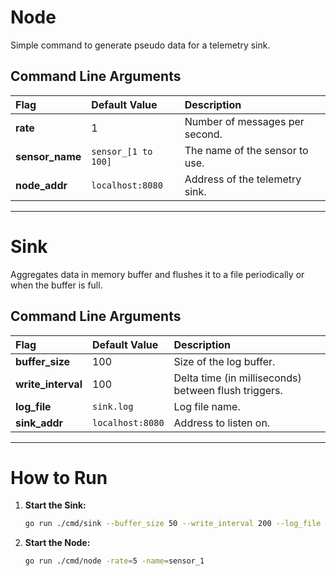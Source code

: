
# Node

Simple command to generate pseudo data for a telemetry sink.

## Command Line Arguments

| Flag | Default Value | Description |
| :--- | :------------ | :---------- |
| **rate** | $1$ | Number of messages per second. |
| **sensor\_name** | `sensor_[1 to 100]` | The name of the sensor to use. |
| **node\_addr** | `localhost:8080` | Address of the telemetry sink. |

-----

# Sink

Aggregates data in memory buffer and flushes it to a file periodically or when the buffer is full.

## Command Line Arguments

| Flag | Default Value | Description |
| :--- | :------------ | :---------- |
| **buffer\_size** | $100$ | Size of the log buffer. |
| **write\_interval** | $100$ | Delta time (in milliseconds) between flush triggers. |
| **log\_file** | `sink.log` | Log file name. |
| **sink\_addr** | `localhost:8080` | Address to listen on. |

-----

# How to Run

1. **Start the Sink:**

    ```bash
    go run ./cmd/sink --buffer_size 50 --write_interval 200 --log_file sink.log
    ```

2. **Start the Node:**

    ```bash
    go run ./cmd/node -rate=5 -name=sensor_1
    ```
